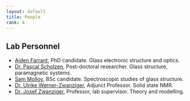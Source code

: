 ```yaml
---
layout: default
title: People
rank: 4
---
```

## Lab Personnel

- [Aiden Farrant](mailto:aiden.farrant@dal.ca), PhD candidate. Glass electronic structure and optics.
- [Dr. Pascal Scholzen](mailto:pascal.scholzen@dal.ca), Post-doctoral researcher. Glass structure, paramagnetic systems.
- [Sam Molloy](mailto:sm715943@dal.ca), BSc candidate. Spectroscopic studies of glass structure.
- [Dr. Ulrike Werner-Zwanziger](mailto:ulli.zwanziger@dal.ca), Adjunct Professor. Solid state NMR.
- [Dr. Josef Zwanziger](mailto:jzwanzig@dal.ca), Professor, lab supervisor. Theory and modelling.

